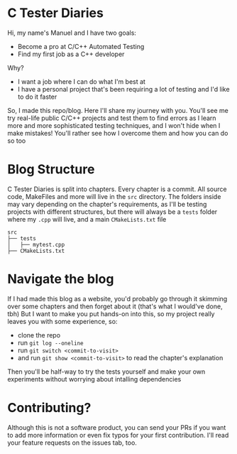 # C Tester Diaries

Hi, my name's Manuel and I have two goals:
- Become a pro at C/C++ Automated Testing
- Find my first job as a C++ developer

Why?
- I want a job where I can do what I'm best at
- I have a personal project that's been requiring a lot of testing and I'd like to do it faster

So, I made this repo/blog. Here I'll share my journey with you. You'll see me try real-life public C/C++ projects and test them to find errors as I learn more and more sophisticated testing techniques, and I won't hide when I make mistakes! You'll rather see how I overcome them and how you can do so too 

# Blog Structure

C Tester Diaries is split into chapters. Every chapter is a commit. All source code, MakeFiles and more will live in the `src` directory. The folders inside may vary depending on the chapter's requirements, as I'll be testing projects with different structures, but there will always be a `tests` folder where my `.cpp` will live, and a main `CMakeLists.txt` file
    
    src
    ├── tests
    │   ├── mytest.cpp
    ├── CMakeLists.txt
        

# Navigate the blog

If I had made this blog as a website, you'd probably go through it skimming over some chapters and then forget about it (that's what I would've done, tbh) But I want to make you put hands-on into this, so my project really leaves you with some experience, so:
- clone the repo
- run `git log --oneline`
- run `git switch <commit-to-visit>`
- and run `git show <commit-to-visit>` to read the chapter's explanation

Then you'll be half-way to try the tests yourself and make your own experiments without worrying about intalling dependencies

# Contributing?

Although this is not a software product, you can send your PRs if you want to add more information or even fix typos for your first contribution. I'll read your feature requests on the issues tab, too. 